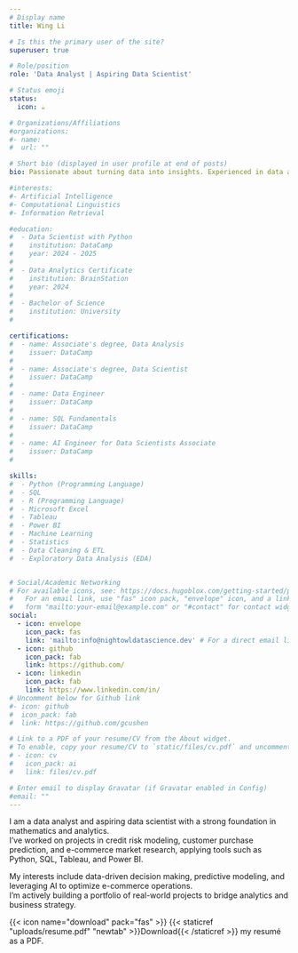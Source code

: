 ```yaml
---
# Display name
title: Wing Li

# Is this the primary user of the site?
superuser: true

# Role/position
role: 'Data Analyst | Aspiring Data Scientist'

# Status emoji
status:
  icon: ☕️

# Organizations/Affiliations
#organizations:
#- name:  
#  url: ""

# Short bio (displayed in user profile at end of posts)
bio: Passionate about turning data into insights. Experienced in data analytics, e-commerce market research, and risk modeling. Skilled in Python, SQL, Tableau, and machine learning.

#interests:
#- Artificial Intelligence
#- Computational Linguistics
#- Information Retrieval

#education:
#  - Data Scientist with Python
#    institution: DataCamp
#    year: 2024 - 2025
#
#  - Data Analytics Certificate
#    institution: BrainStation
#    year: 2024
#
#  - Bachelor of Science
#    institution: University
#

certifications:
#  - name: Associate's degree, Data Analysis
#    issuer: DataCamp
#    
#  - name: Associate's degree, Data Scientist
#    issuer: DataCamp
#    
#  - name: Data Engineer
#    issuer: DataCamp
#    
#  - name: SQL Fundamentals
#    issuer: DataCamp
#    
#  - name: AI Engineer for Data Scientists Associate
#    issuer: DataCamp
#    

skills:
#  - Python (Programming Language)
#  - SQL
#  - R (Programming Language)
#  - Microsoft Excel
#  - Tableau
#  - Power BI
#  - Machine Learning
#  - Statistics
#  - Data Cleaning & ETL
#  - Exploratory Data Analysis (EDA)


# Social/Academic Networking
# For available icons, see: https://docs.hugoblox.com/getting-started/page-builder/#icons
#   For an email link, use "fas" icon pack, "envelope" icon, and a link in the
#   form "mailto:your-email@example.com" or "#contact" for contact widget.
social:
  - icon: envelope
    icon_pack: fas
    link: 'mailto:info@nightowldatascience.dev' # For a direct email link, use "mailto:test@example.org".
  - icon: github
    icon_pack: fab
    link: https://github.com/
  - icon: linkedin
    icon_pack: fab
    link: https://www.linkedin.com/in/
# Uncomment below for Github link
#- icon: github
#  icon_pack: fab
#  link: https://github.com/gcushen

# Link to a PDF of your resume/CV from the About widget.
# To enable, copy your resume/CV to `static/files/cv.pdf` and uncomment the lines below.
# - icon: cv
#   icon_pack: ai
#   link: files/cv.pdf

# Enter email to display Gravatar (if Gravatar enabled in Config)
#email: ""
---
```


I am a data analyst and aspiring data scientist with a strong foundation in mathematics and analytics.  
I’ve worked on projects in credit risk modeling, customer purchase prediction, and e-commerce market research, applying tools such as Python, SQL, Tableau, and Power BI.  

My interests include data-driven decision making, predictive modeling, and leveraging AI to optimize e-commerce operations.  
I’m actively building a portfolio of real-world projects to bridge analytics and business strategy.    

{{< icon name="download" pack="fas" >}} {{< staticref "uploads/resume.pdf" "newtab" >}}Download{{< /staticref >}} my resumé as a PDF.
